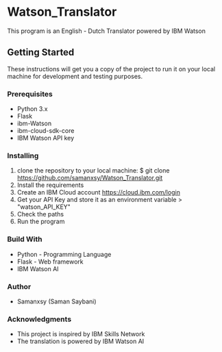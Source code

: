 # Watson_Translator
This program is an English - Dutch Translator powered by IBM Watson 


## Getting Started
These instructions will get you a copy of the project to run it on your local machine for development and testing purposes.

### Prerequisites

- Python 3.x
- Flask
- ibm-Watson
- ibm-cloud-sdk-core
- IBM Watson API key 

### Installing 

1. clone the repository to your local machine: 
  $ git clone https://github.com/samanxsy/Watson_Translator.git
2. Install the requirements
3. Create an IBM Cloud account <https://cloud.ibm.com/login>
4. Get your API Key and store it as an environment variable > "watson_API_KEY"
5. Check the paths
6. Run the program

### Build With

- Python - Programming Language
- Flask - Web framework
- IBM Watson AI

### Author

 - Samanxsy (Saman Saybani)
 
### Acknowledgments

 - This project is inspired by IBM Skills Network
 - The translation is powered by IBM Watson AI
